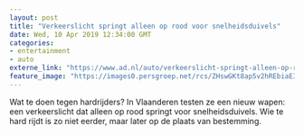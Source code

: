 ```yaml
---
layout: post
title: "Verkeerslicht springt alleen op rood voor snelheidsduivels"
date: Wed, 10 Apr 2019 12:34:00 GMT
categories: 
- entertainment 
- auto 
externe_link: "https://www.ad.nl/auto/verkeerslicht-springt-alleen-op-rood-voor-snelheidsduivels~aef71d06/"
feature_image: "https://images0.persgroep.net/rcs/ZHswGKt8ap5v2hREbiaE3_XF_Nk/diocontent/133320958/_fitwidth/400/?appId=21791a8992982cd8da851550a453bd7f&quality=0.7"
---
```


Wat te doen tegen hardrijders? In Vlaanderen testen ze een nieuw wapen: een verkeerslicht dat alleen op rood springt voor snelheidsduivels. Wie te hard rijdt is zo niet eerder, maar later op de plaats van bestemming.
